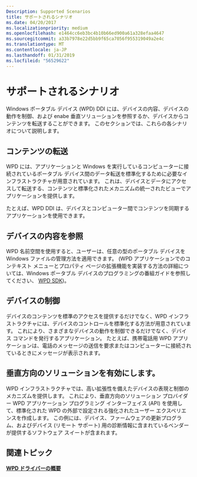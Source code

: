 ```yaml
---
Description: Supported Scenarios
title: サポートされるシナリオ
ms.date: 04/20/2017
ms.localizationpriority: medium
ms.openlocfilehash: e1464cc6eb3bc4b10b66ed900a61a328efaa4647
ms.sourcegitcommit: a33b7978e22d5bb9f65ca7056f955319049a2e4c
ms.translationtype: MT
ms.contentlocale: ja-JP
ms.lasthandoff: 01/31/2019
ms.locfileid: "56529622"
---
```

# <a name="supported-scenarios"></a>サポートされるシナリオ


Windows ポータブル デバイス (WPD) DDI には、デバイスの内容、デバイスの動作を制御、および enabe 垂直ソリューションを参照するか、デバイスからコンテンツを転送することができます。 このセクションでは、これらの各シナリオについて説明します。

## <a name="span-idcontenttransferspanspan-idcontenttransferspanspan-idcontenttransferspancontent-transfer"></a><span id="Content_Transfer"></span><span id="content_transfer"></span><span id="CONTENT_TRANSFER"></span>コンテンツの転送


WPD には、アプリケーションと Windows を実行しているコンピューターに接続されているポータブル デバイス間のデータ転送を標準化するために必要なインフラストラクチャが用意されています。 これは、デバイスとデータにアクセスして転送する、コンテンツと標準化されたメカニズムの統一されたビューでアプリケーションを提供します。

たとえば、WPD DDI は、デバイスとコンピューター間でコンテンツを同期するアプリケーションを使用できます。

## <a name="span-idbrowsingdevicecontentsspanspan-idbrowsingdevicecontentsspanspan-idbrowsingdevicecontentsspanbrowsing-device-contents"></a><span id="Browsing_Device_Contents"></span><span id="browsing_device_contents"></span><span id="BROWSING_DEVICE_CONTENTS"></span>デバイスの内容を参照


WPD 名前空間を使用すると、ユーザーは、任意の型のポータブル デバイスを Windows ファイルの管理方法を適用できます。 (WPD アプリケーションでのコンテキスト メニューとプロパティ ページの拡張機能を実装する方法の詳細については、Windows ポータブル デバイスのプログラミングの番組ガイドを参照してください、 [WPD SDK](https://go.microsoft.com/fwlink/p/?linkid=178695))。

## <a name="span-iddevicecontrolspanspan-iddevicecontrolspanspan-iddevicecontrolspandevice-control"></a><span id="Device_Control"></span><span id="device_control"></span><span id="DEVICE_CONTROL"></span>デバイスの制御


デバイスのコンテンツを標準のアクセスを提供するだけでなく、WPD インフラストラクチャには、デバイスのコントロールを標準化する方法が用意されています。 これにより、さまざまなデバイスの動作を制御できるだけでなく、デバイス コマンドを発行するアプリケーション。 たとえば、携帯電話用 WPD アプリケーションは、電話のメッセージの送信を要求またはコンピューターに接続されているときにメッセージが表示されます。

## <a name="span-idenablingverticalsolutionsspanspan-idenablingverticalsolutionsspanspan-idenablingverticalsolutionsspanenabling-vertical-solutions"></a><span id="Enabling_Vertical_Solutions"></span><span id="enabling_vertical_solutions"></span><span id="ENABLING_VERTICAL_SOLUTIONS"></span>垂直方向のソリューションを有効にします。


WPD インフラストラクチャでは、高い拡張性を備えたデバイスの表現と制御のメカニズムを提供します。 これにより、垂直方向のソリューション プロバイダー WPD アプリケーション プログラミング インターフェイス (API) を使用して、標準化された WPD の外部で設定される強化されたユーザー エクスペリエンスを作成します。 この例には、デバイス、ファームウェアの更新プログラム、およびデバイス (リモート サポート) 用の診断情報に含まれているベンダーが提供するソフトウェア スイートが含まれます。

## <a name="span-idrelatedtopicsspanrelated-topics"></a><span id="related_topics"></span>関連トピック


[**WPD ドライバーの概要**](wpd-drivers-overview.md)

 

 





